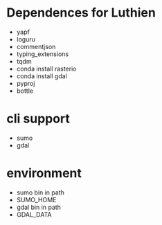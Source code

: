 # Dependences for Luthien

- yapf
- loguru
- commentjson
- typing_extensions
- tqdm
- conda install rasterio
- conda install gdal
- pyproj
- bottle

# cli support
- sumo 
- gdal

# environment
- sumo bin in path
- SUMO_HOME
- gdal bin in path
- GDAL_DATA
